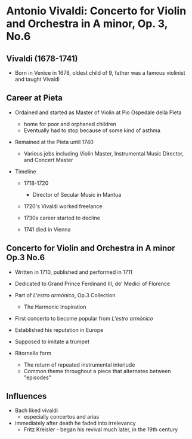 # Antonio Vivaldi: Concerto for Violin and Orchestra in A minor, Op. 3, No.6

## Vivaldi (1678-1741)

* Born in Venice in 1678, oldest child of 9, father was a famous violinist and taught Vivaldi

## Career at Pieta

* Ordained and started as Master of Violin at Pio Ospedale della Pieta

  * home for poor and orphaned children
  * Eventually had to stop because of some kind of asthma

* Remained at the Pieta until 1740

  * Various jobs including Violin Master, Instrumental Music Director, and Concert Master

  

* Timeline 

  * 1718-1720
    * Director of Secular Music in Mantua

  * 1720's Vivaldi worked freelance
  * 1730s career started to decline
  * 1741 died in Vienna

## Concerto for Violin and Orchestra in A minor Op.3 No.6

* Written in 1710, published and performed in 1711

* Dedicated to Grand Prince Ferdinand III, de' Medici of Florence

* Part of *L'estro armónico*, Op.3 Collection
  * The Harmonic Inspiration
* First concerto to become popular from *L'estro armónico* 
* Established his reputation in Europe
* Supposed to imitate a trumpet 
* Ritornello form
  * The return of repeated instrumental interlude 
  * Common theme throughout a piece that alternates between "episodes"



## Influences

* Bach liked vivaldi 
  * especially concertos and arias 
* immediately after death he faded into irrelevancy 
  * Fritz Kreisler - began his revival much later, in the 19th century